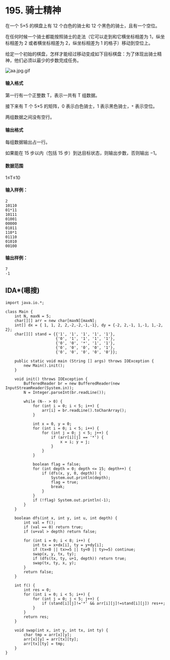 # 195. 骑士精神

在一个 5×5 的棋盘上有 12 个白色的骑士和 12 个黑色的骑士，且有一个空位。

在任何时候一个骑士都能按照骑士的走法（它可以走到和它横坐标相差为 1，纵坐标相差为 2 或者横坐标相差为 2，纵坐标相差为 1 的格子）移动到空位上。

给定一个初始的棋盘，怎样才能经过移动变成如下目标棋盘：为了体现出骑士精神，他们必须以最少的步数完成任务。

![aa.jpg.gif](https://www.acwing.com/media/article/image/2019/01/17/19_710140aa19-aa.jpg.gif)

#### 输入格式

第一行有一个正整数 T，表示一共有 T 组数据。

接下来有 T 个 5×5 的矩阵，0 表示白色骑士，1 表示黑色骑士，`*` 表示空位。

两组数据之间没有空行。

#### 输出格式

每组数据输出占一行。

如果能在 15 步以内（包括 15 步）到达目标状态，则输出步数，否则输出 −1。

#### 数据范围

1≤T≤10

#### 输入样例：

```
2
10110
01*11
10111
01001
00000
01011
110*1
01110
01010
00100
```

#### 输出样例：

```
7
-1
```



## IDA*(嗯搜)

```
import java.io.*;

class Main {
    int N, maxN = 5;
    char[][] arr = new char[maxN][maxN];
    int[] dx = { 1, 1, 2, 2,-2,-2,-1,-1}, dy = {-2, 2,-1, 1,-1, 1,-2, 2};
    char[][] stand = {{'1', '1', '1', '1', '1'},
                      {'0', '1', '1', '1', '1'},
                      {'0', '0', '*', '1', '1'},
                      {'0', '0', '0', '0', '1'},
                      {'0', '0', '0', '0', '0'}};

    public static void main (String [] args) throws IOException {
        new Main().init();
    }

    void init() throws IOException {
        BufferedReader br = new BufferedReader(new InputStreamReader(System.in));
        N = Integer.parseInt(br.readLine());

        while (N-- > 0) {
            for (int i = 0; i < 5; i++) {
                arr[i] = br.readLine().toCharArray();
            }

            int x = 0, y = 0;
            for (int i = 0; i < 5; i++) {
                for (int j = 0; j < 5; j++) {
                    if (arr[i][j] == '*') {
                        x = i; y = j;
                    } 
                }
            }

            boolean flag = false;
            for (int depth = 0; depth <= 15; depth++) {
                if (dfs(x, y, 0, depth)) {
                    System.out.println(depth);
                    flag = true;
                    break;
                }
            }
            if (!flag) System.out.println(-1);
        }
    }

    boolean dfs(int x, int y, int u, int depth) {
        int val = f();
        if (val == 0) return true;
        if (u+val > depth) return false;

        for (int i = 0; i < 8; i++) {
            int tx = x+dx[i], ty = y+dy[i];
            if (tx<0 || tx>=5 || ty<0 || ty>=5) continue;
            swap(x, y, tx, ty);
            if (dfs(tx, ty, u+1, depth)) return true;
            swap(tx, ty, x, y);
        }
        return false;
    }

    int f() {
        int res = 0;
        for (int i = 0; i < 5; i++) {
            for (int j = 0; j < 5; j++) {
                if (stand[i][j]!='*' && arr[i][j]!=stand[i][j]) res++;
            }
        }
        return res;
    }

    void swap(int x, int y, int tx, int ty) {
        char tmp = arr[x][y];
        arr[x][y] = arr[tx][ty];
        arr[tx][ty] = tmp;
    }
}
```